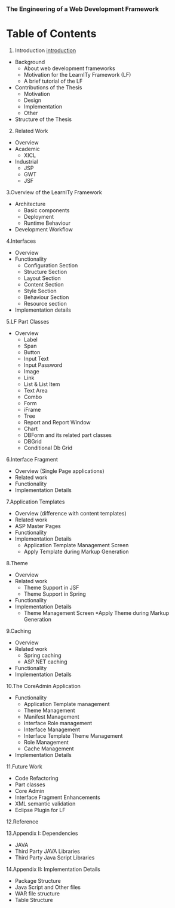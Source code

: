 ### The Engineering of a Web Development Framework

# Table of Contents

1. Introduction [introduction](https://github.com/apa008/Aparna/wiki/introduction)

  * Background
    * About web development frameworks
    * Motivation for the LearnITy Framework (LF)
    * A brief tutorial of the LF
  * Contributions of the Thesis
    * Motivation
    * Design
    * Implementation
    * Other
  * Structure of the Thesis

2. Related Work
  * Overview
  * Academic
    * XICL
  * Industrial
    * JSP
    * GWT
    * JSF

3.Overview of the LearnITy Framework
  * Architecture
    * Basic components
    * Deployment
    * Runtime Behaviour
  * Development Workflow

4.Interfaces
  * Overview
  * Functionality
    * Configuration Section
    * Structure Section
    * Layout Section
    * Content Section
    * Style Section
    * Behaviour Section
    * Resource section
  * Implementation details

5.LF Part Classes
  * Overview
    * Label
    * Span
    * Button
    * Input Text
    * Input Password
    * Image
    * Link
    * List & List Item
    * Text Area
    * Combo
    * Form
    * iFrame
    * Tree
    * Report and Report Window
    * Chart
    * DBForm and its related part classes
    * DBGrid
    * Conditional Db Grid

6.Interface Fragment
  * Overview (Single Page applications)
  * Related work
  * Functionality
  * Implementation Details

7.Application Templates
  * Overview (difference with content templates)
  * Related work
   * ASP Master Pages
  * Functionality
  * Implementation Details
    * Application Template Management Screen
    * Apply Template during Markup Generation

8.Theme
  * Overview
  * Related work
    * Theme Support in JSF
    * Theme Support in Spring
  * Functionality
  * Implementation Details
    * Theme Management Screen
    *Apply Theme during Markup Generation

9.Caching
  * Overview
  * Related work
    * Spring caching
    * ASP.NET caching
  * Functionality
  * Implementation Details

10.The CoreAdmin Application
  * Functionality
    * Application Template management
    * Theme Management
    * Manifest Management
    * Interface Role management
    * Interface Management
    * Interface Template Theme Management
    * Role Management
    * Cache Management
  * Implementation Details

11.Future Work
  * Code Refactoring
  * Part classes
  * Core Admin
  * Interface Fragment Enhancements
  * XML semantic validation
  * Eclipse Plugin for LF

12.Reference

13.Appendix I: Dependencies
  * JAVA
  * Third Party JAVA Libraries
  * Third Party Java Script Libraries

14.Appendix II: Implementation Details
  * Package Structure
  * Java Script and Other files
  * WAR file structure
  * Table Structure

